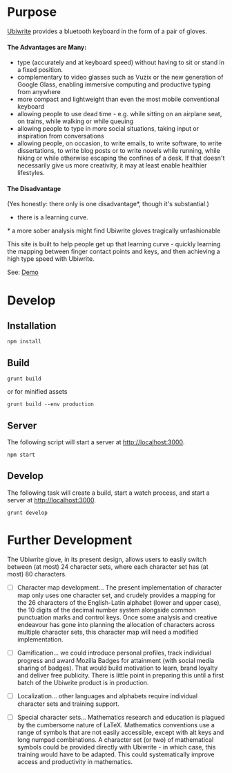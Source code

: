 # Purpose

[Ubiwrite](http://shaundaley39.github.io/ubiwrite/) provides a bluetooth keyboard in the form of a pair of gloves.

#### The Advantages are Many:
- type (accurately and at keyboard speed) without having to sit or stand in a fixed position. 
- complementary to video glasses such as Vuzix or the new generation of Google Glass, enabling immersive computing and productive typing from anywhere
- more compact and lightweight than even the most mobile conventional keyboard
- allowing people to use dead time - e.g. while sitting on an airplane seat, on trains, while walking or while queuing
- allowing people to type in more social situations, taking input or inspiration from conversations
- allowing people, on occasion, to write emails, to write software, to write dissertations, to write blog posts or to write novels while running, while hiking or while otherwise escaping the confines of a desk. If that doesn't necessarily give us more creativity, it may at least enable healthier lifestyles.

#### The Disadvantage
(Yes honestly: there only is one disadvantage*, though it's substantial.)
- there is a learning curve.

\* a more sober analysis might find Ubiwrite gloves tragically unfashionable

This site is built to help people get up that learning curve - quickly learning the mapping between finger contact points and keys, and then achieving a high type speed with Ubiwrite.

See: [Demo](http://shaundaley39.github.io/ubiwrite-training/)

# Develop

## Installation

```
npm install
```

## Build

```
grunt build
```

or for minified assets

```
grunt build --env production
```

## Server

The following script will start a server at
[http://localhost:3000](http://localhost:3000).

```
npm start
```

## Develop

The following task will create a build, start a watch process, and start a
server at [http://localhost:3000](http://localhost:3000).

```
grunt develop
```

# Further Development

The Ubiwrite glove, in its present design, allows users to easily switch between (at most) 24 character sets, where each character set has (at most) 80 characters.

- [ ] Character map development... The present implementation of character map only uses one character set, and crudely provides a mapping for the 26 characters of the English-Latin alphabet (lower and upper case), the 10 digits of the decimal number system alongside common punctuation marks and control keys. Once some analysis and creative endeavour has gone into planning the allocation of characters across multiple character sets, this character map will need a modified implementation.

- [ ] Gamification... we could introduce personal profiles, track individual progress and award Mozilla Badges for attainment (with social media sharing of badges). That would build motivation to learn, brand loyalty and deliver free publicity. There is little point in preparing this until a first batch of the Ubiwrite product is in production.

- [ ] Localization... other languages and alphabets require individual character sets and training support.

- [ ] Special character sets... Mathematics research and education is plagued by the cumbersome nature of LaTeX. Mathematics conventions use a range of symbols that are not easily accessible, except with alt keys and long numpad combinations. A character set (or two) of mathematical symbols could be provided directly with Ubiwrite - in which case, this training would have to be adapted. This could systematically improve access and productivity in mathematics.
